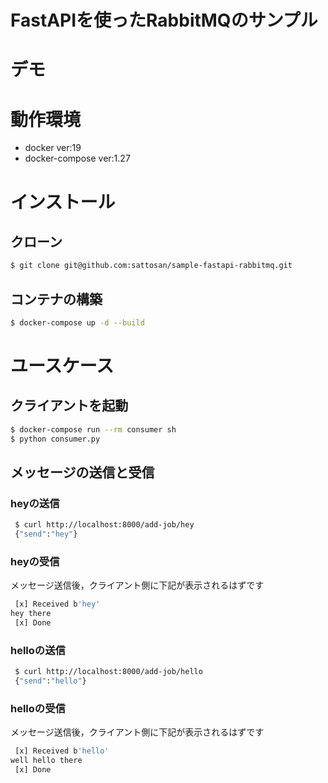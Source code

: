 # FastAPIを使ったRabbitMQのサンプル
# デモ

# 動作環境
* docker ver:19
* docker-compose ver:1.27

# インストール
## クローン
```bash
$ git clone git@github.com:sattosan/sample-fastapi-rabbitmq.git
```
## コンテナの構築
```bash
$ docker-compose up -d --build
```

# ユースケース
## クライアントを起動
```bash
$ docker-compose run --rm consumer sh
$ python consumer.py
```

## メッセージの送信と受信
### heyの送信
```bash
 $ curl http://localhost:8000/add-job/hey
 {"send":"hey"}
```

### heyの受信
メッセージ送信後，クライアント側に下記が表示されるはずです
```bash
 [x] Received b'hey'
hey there
 [x] Done
```

### helloの送信
```bash
 $ curl http://localhost:8000/add-job/hello
 {"send":"hello"}
```

### helloの受信
メッセージ送信後，クライアント側に下記が表示されるはずです
```bash
 [x] Received b'hello'
well hello there
 [x] Done
```
